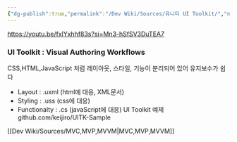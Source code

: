 ```yaml
---
{"dg-publish":true,"permalink":"/Dev Wiki/Sources/유니티 UI Toolkit/","noteIcon":"","created":"2024-09-17T17:48:33.000+09:00","updated":"2025-07-19T22:58:36.984+09:00"}
---
```


https://youtu.be/fxlYxhhf83s?si=Mn3-hSfSV3DuTEA7
### UI Toolkit : Visual Authoring Workflows
CSS,HTML,JavaScript 처럼 레이아웃, 스타일, 기능이 분리되어 있어 유지보수가 쉽다
* Layout : .uxml (html에 대응, XML문서)
* Styling : .uss (css에 대응)
* Functionalty : .cs (javaScript에 대응)
UI Toolkit 예제
github.com/keijiro/UITK-Sample

[[Dev Wiki/Sources/MVC,MVP,MVVM\|MVC,MVP,MVVM]]